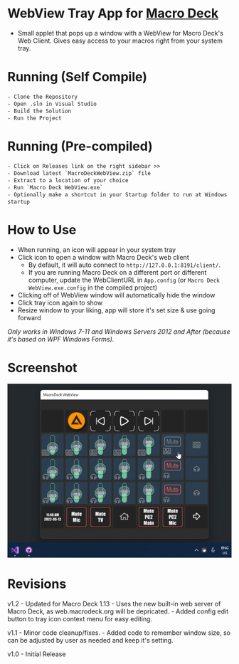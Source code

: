 ﻿﻿
# WebView Tray App for [Macro Deck](https://macrodeck.org)

 - Small applet that pops up a window with a WebView for Macro Deck's Web Client. Gives easy access to your macros right from your system tray.

# Running (Self Compile)

    - Clone the Repository
    - Open .sln in Visual Studio
    - Build the Solution
    - Run the Project

# Running (Pre-compiled)

    - Click on Releases link on the right sidebar >>
    - Download latest `MacroDeckWebView.zip` file
    - Extract to a location of your choice
    - Run `Macro Deck WebView.exe`
    - Optionally make a shortcut in your Startup folder to run at Windows startup

# How to Use

- When running, an icon will appear in your system tray
- Click icon to open a window with Macro Deck's web client
  - By default, it will auto connect to `http://127.0.0.1:8191/client/`.
  - If you are running Macro Deck on a different port or different computer, update the WebClientURL in `App.config` (or `Macro Deck WebView.exe.config` in the compiled project)
- Clicking off of WebView window will automatically hide the window
- Click tray icon again to show
- Resize window to your liking, app will store it's set size & use going forward

*Only works in Windows 7-11 and Windows Servers 2012 and After (because it's based on WPF Windows Forms).*

# Screenshot
![alt text](https://github.com/emerysteele/macrodeckwebview/blob/main/MacroDeckWebView-example.png?raw=true "Screenshot 1")

# Revisions
v1.2 - Updated for Macro Deck 1.13
    - Uses the new built-in web server of Macro Deck, as web.macrodeck.org will be depricated.
    - Added config edit button to tray icon context menu for easy editing.

v1.1 - Minor code cleanup/fixes.
    - Added code to remember window size, so can be adjusted by user as needed and keep it's setting.

v1.0 - Initial Release